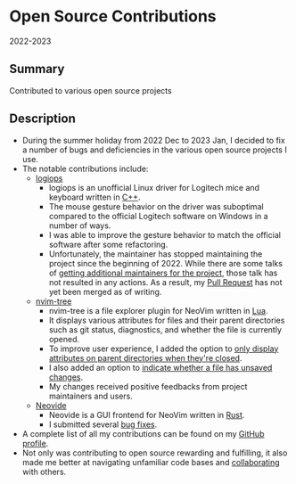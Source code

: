 # Open Source Contributions
2022-2023

## Summary
Contributed to various open source projects

## Description
- During the summer holiday from 2022 Dec to 2023 Jan, I decided to fix a number of bugs and deficiencies in the various open source projects I use.
- The notable contributions include:
	- [logiops](https://github.com/PixlOne/logiops)
		- logiops is an unofficial Linux driver for Logitech mice and keyboard written in [C++](../skills/cpp.md).
		- The mouse gesture behavior on the driver was suboptimal compared to the official Logitech software on Windows in a number of ways.
		- I was able to improve the gesture behavior to match the official software after some refactoring.
		- Unfortunately, the maintainer has stopped maintaining the project since the beginning of 2022. While there are some talks of [getting additional maintainers for the project](https://github.com/PixlOne/logiops/issues/348), those talk has not resulted in any actions. As a result, my [Pull Request](https://github.com/PixlOne/logiops/pull/343) has not yet been merged as of writing.
	- [nvim-tree](https://github.com/nvim-tree/nvim-tree.lua)
		- nvim-tree is a file explorer plugin for NeoVim written in [Lua](../skills/lua.md).
		- It displays various attributes for files and their parent directories such as git status, diagnostics, and whether the file is currently opened.
		- To improve user experience, I added the option to [only display attributes on parent directories when they're closed](https://github.com/nvim-tree/nvim-tree.lua/pull/1778).
		- I also added an option to [indicate whether a file has unsaved changes](https://github.com/nvim-tree/nvim-tree.lua/pull/1835).
		- My changes received positive feedbacks from project maintainers and users.
	- [Neovide](https://github.com/neovide/neovide)
		- Neovide is a GUI frontend for NeoVim written in [Rust](../skills/rust.md).
		- I submitted several [bug fixes](https://github.com/neovide/neovide/pulls?q=is%3Apr+author%3Achomosuke+).
- A complete list of all my contributions can be found on my [GitHub profile](https://github.com/chomosuke#pull-requests).
- Not only was contributing to open source rewarding and fulfilling, it also made me better at navigating unfamiliar code bases and [collaborating](../skills/collaboration.md) with others.
